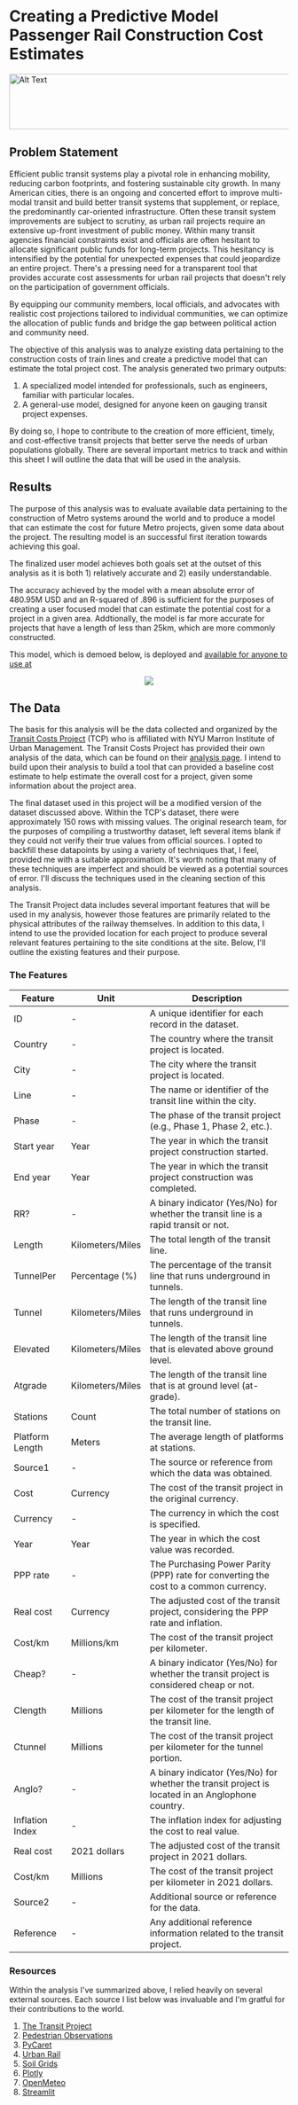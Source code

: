 # Creating a Predictive Model Passenger Rail Construction Cost Estimates
<img src="https://media.giphy.com/media/v1.Y2lkPTc5MGI3NjExd3Z0YWpuYzk3bnlhcGtzdmdtZmNhd2tqbWxmN3AzYmJ2eHVkdzUzeSZlcD12MV9pbnRlcm5hbF9naWZfYnlfaWQmY3Q9cw/N26oFFY8In8JxBfQrk/source.gif" width="1000" height="100" alt="Alt Text" style="object-fit: cover;">

## Problem Statement

Efficient public transit systems play a pivotal role in enhancing mobility, reducing carbon footprints, and fostering sustainable city growth. In many American cities, there is an ongoing and concerted effort to improve multi-modal transit and build better transit systems that supplement, or replace, the predominantly car-oriented infrastructure. Often these transit system improvements are subject to scrutiny, as urban rail projects require an extensive up-front investment of public money.
Within many transit agencies financial constraints exist and officials are often hesitant to allocate significant public funds for long-term projects. This hesitancy is intensified by the potential for unexpected expenses that could jeopardize an entire project. There's a pressing need for a transparent tool that provides accurate cost assessments for urban rail projects that doesn't rely on the participation of government officials.

By equipping our community members, local officials, and advocates with realistic cost projections tailored to individual communities, we can optimize the allocation of public funds and bridge the gap between political action and community need.

The objective of this analysis was to analyze existing data pertaining to the construction costs of train lines and create a predictive model that can estimate the total project cost. The analysis generated two primary outputs:

1. A specialized model intended for professionals, such as engineers, familiar with particular locales.
2. A general-use model, designed for anyone keen on gauging transit project expenses.

By doing so, I hope to contribute to the creation of more efficient, timely, and cost-effective transit projects that better serve the needs of urban populations globally. There are several important metrics to track and within this sheet I will outline the data that will be used in the analysis.

## Results

The purpose of this analysis was to evaluate available data pertaining to the construction of Metro systems around the world and to produce a model that can estimate the cost for future Metro projects, given some data about the project. The resulting model is an successful first iteration towards achieving this goal.

The finalized user model achieves both goals set at the outset of this analysis as it is both 1) relatively accurate and 2) easily understandable.

The accuracy achieved by the model with a mean absolute error of 480.95M USD and an R-squared of .896 is sufficient for the purposes of creating a user focused model that can estimate the potential cost for a project in a given area. Addtionally, the model is far more accurate for projects that have a length of less than 25km, which are more commonly constructed. 

This model, which is demoed below, is deployed and [available for anyone to use at](https://buildmoretrains.streamlit.app/)

<p align="center">
  <img src="https://media.giphy.com/media/v1.Y2lkPTc5MGI3NjExd3Z6N250OWk4NHlyZWk3MmY0eTA5bDFudzFxaGRnMThldHdkenU3cCZlcD12MV9pbnRlcm5hbF9naWZfYnlfaWQmY3Q9Zw/nWZYYOectRB9Sgf1dN/giphy.gif">
</p>



## The Data

The basis for this analysis will be the data collected and organized by the [Transit Costs Project](https://transitcosts.com/) (TCP) who is affiliated with NYU Marron Institute of Urban Management. The Transit Costs Project has provided their own analysis of the data, which can be found on their [analysis page](https://transitcosts.com/new-data/). I intend to build upon their analysis to build a tool that can provided a baseline cost estimate to help estimate the overall cost for a project, given some information about the project area.

The final dataset used in this project will be a modified version of the dataset discussed above. Within the TCP's dataset, there were approximately 150 rows with missing values. The original research team, for the purposes of compiling a trustworthy dataset, left several items blank if they could not verify their true values from official sources. I opted to backfill these datapoints by using a variety of techniques that, I feel, provided me with a suitable approximation. It's worth noting that many of these techniques are imperfect and should be viewed as a potential sources of error. I'll discuss the techniques used in the cleaning section of this analysis.

The Transit Project data includes several important features that will be used in my analysis, however those features are primarily related to the physical attributes of the railway themselves. In addition to this data, I intend to use the provided location for each project to produce several relevant features pertaining to the site conditions at the site. Below, I'll outline the existing features and their purpose.

### The Features

| Feature                     | Unit            | Description                                                                                   |
|-----------------------------|-----------------|-----------------------------------------------------------------------------------------------|
| ID                          | -               | A unique identifier for each record in the dataset.                                           |
| Country                     | -               | The country where the transit project is located.                                             |
| City                        | -               | The city where the transit project is located.                                                |
| Line                        | -               | The name or identifier of the transit line within the city.                                   |
| Phase                       | -               | The phase of the transit project (e.g., Phase 1, Phase 2, etc.).                              |
| Start year                  | Year            | The year in which the transit project construction started.                                   |
| End year                    | Year            | The year in which the transit project construction was completed.                             |
| RR?                         | -               | A binary indicator (Yes/No) for whether the transit line is a rapid transit or not.           |
| Length                      | Kilometers/Miles | The total length of the transit line.                                                         |
| TunnelPer                   | Percentage (%)   | The percentage of the transit line that runs underground in tunnels.                          |
| Tunnel                      | Kilometers/Miles | The length of the transit line that runs underground in tunnels.                              |
| Elevated                    | Kilometers/Miles | The length of the transit line that is elevated above ground level.                           |
| Atgrade                     | Kilometers/Miles | The length of the transit line that is at ground level (at-grade).                            |
| Stations                    | Count           | The total number of stations on the transit line.                                             |
| Platform Length    | Meters          | The average length of platforms at stations.                                                  |
| Source1                     | -               | The source or reference from which the data was obtained.                                    |
| Cost                        | Currency        | The cost of the transit project in the original currency.                                     |
| Currency                    | -               | The currency in which the cost is specified.                                                  |
| Year                        | Year            | The year in which the cost value was recorded.                                                |
| PPP rate                    | -               | The Purchasing Power Parity (PPP) rate for converting the cost to a common currency.         |
| Real cost                   | Currency        | The adjusted cost of the transit project, considering the PPP rate and inflation.            |
| Cost/km         | Millions/km        | The cost of the transit project per kilometer.                                               |
| Cheap?                      | -               | A binary indicator (Yes/No) for whether the transit project is considered cheap or not.      |
| Clength                     | Millions        | The cost of the transit project per kilometer for the length of the transit line.            |
| Ctunnel                     | Millions        | The cost of the transit project per kilometer for the tunnel portion.                         |
| Anglo?                      | -               | A binary indicator (Yes/No) for whether the transit project is located in an Anglophone country. |
| Inflation Index             | -               | The inflation index for adjusting the cost to real value.                                     |
| Real cost    | 2021 dollars    | The adjusted cost of the transit project in 2021 dollars.                                    |
| Cost/km      | Millions        | The cost of the transit project per kilometer in 2021 dollars.                               |
| Source2                     | -               | Additional source or reference for the data.                                                  |
| Reference                   | -               | Any additional reference information related to the transit project.                         |

### Resources

Within the analysis I've summarized above, I relied heavily on several external sources. Each source I list below was invaluable and I'm gratful for their contributions to the world.

1. [The Transit Project](https://transitcosts.com/about/)
2. [Pedestrian Observations](https://pedestrianobservations.com/)
3. [PyCaret](https://pycaret.gitbook.io/docs/)
4. [Urban Rail](https://www.urbanrail.net/)
5. [Soil Grids](https://www.isric.org/explore/soilgrids)
6. [Plotly](https://plotly.com/python/)
7. [OpenMeteo](https://open-meteo.com/)
8. [Streamlit](https://www.gradio.app/)
